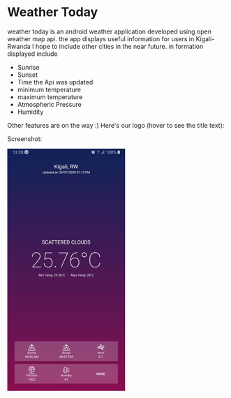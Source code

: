 # Weather Today
weather today is an android weather application developed using open weather map api. the app displays useful information
for users in Kigali-Rwanda I hope to include other cities in the near future. in formation displayed include

- Sunrise
- Sunset
- Time the Api was updated
- minimum temperature
- maximum temperature
- Atmospheric Pressure
- Humidity

Other features are on the way :)
Here's our logo (hover to see the title text):

Screenshot: 

![alt text](https://github.com/ngeyen/weather_today/blob/master/Weather%20Today.jpg)


